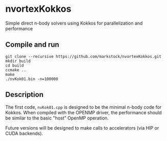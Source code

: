 # nvortexKokkos
Simple direct n-body solvers using Kokkos for parallelization and performance

## Compile and run

    git clone --recursive https://github.com/markstock/nvortexKokkos.git
    mkdir build
    cd build
    ccmake ..
    make
    ./nvKok01.bin -n=100000

## Description

The first code, `nvKok01.cpp` is designed to be the minimal n-body code for Kokkos. When compiled with the OPENMP driver, the performance should be similar to the basic "host" OpenMP operation.

Future versions will be designed to make calls to accelerators (via HIP or CUDA backends).

